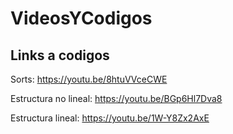 # VideosYCodigos
## Links a codigos
Sorts:
https://youtu.be/8htuVVceCWE

Estructura no lineal:
https://youtu.be/BGp6Hl7Dva8

Estructura lineal:
https://youtu.be/1W-Y8Zx2AxE

